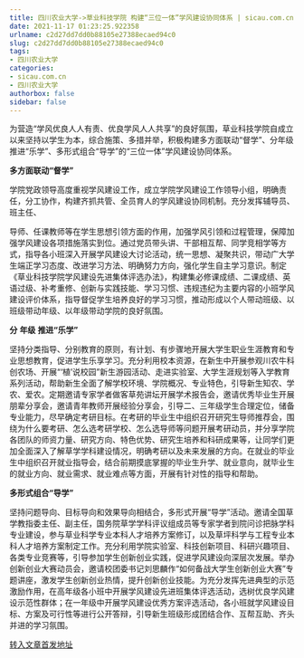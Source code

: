 ```yaml
---
title: 四川农业大学->草业科技学院 构建“三位一体”学风建设协同体系 | sicau.com.cn
date: 2021-11-17 01:23:25.922358
urlname: c2d27dd7dd0b88105e27388ecaed94c0
slug: c2d27dd7dd0b88105e27388ecaed94c0
tags: 
- 四川农业大学
categories:
- sicau.com.cn
- 四川农业大学
authorbox: false
sidebar: false
---
```

为营造“学风优良人人有责、优良学风人人共享”的良好氛围，草业科技学院自成立以来坚持以学生为本，综合施策、多措并举，积极构建多方面联动“督学”、分年级推进“乐学”、多形式组合“导学”的“三位一体”学风建设协同体系。  

**多方面联动“督学”**

学院党政领导高度重视学风建设工作，成立学院学风建设工作领导小组，明确责任，分工协作，构建齐抓共管、全员育人的学风建设协同机制。充分发挥辅导员、班主任、
<!--more-->
导师、任课教师等在学生思想引领方面的作用，加强学风引领和过程管理，保障加强学风建设各项措施落实到位。通过党员带头讲、干部相互帮、同学竞相学等方式，指导各小班深入开展学风建设大讨论活动，统一思想、凝聚共识，带动广大学生端正学习态度、改进学习方法、明确努力方向，强化学生自主学习意识。制定《草业科技学院学风建设先进集体评选办法》，构建集必修课成绩、二课成绩、英语过级、补考重修、创新与实践技能、学习习惯、违规违纪为主要内容的小班学风建设评价体系，指导督促学生培养良好的学习习惯，推动形成以个人带动班级、以班级带动年级、以年级带动学院的良好氛围。

**分** **年级** **推进“乐学”**

坚持分类指导、分别教育的原则，有计划、有步骤地开展大学生职业生涯教育和专业思想教育，促进学生乐享学习。充分利用校本资源，在新生中开展参观川农牛科创农场、开展“‘植’说校园”新生游园活动、走进实验室、大学生涯规划等入学教育系列活动，帮助新生全面了解学校环境、学院概况、专业特色，引导新生知农、学农、爱农。定期邀请专家学者做客草苑讲坛开展学术报告会，邀请优秀毕业生开展朋辈分享会，邀请青年教师开展经验分享会，引导二、三年级学生合理定位，储备专业能力，尽早确定考研目标。在考研的毕业生中组织召开研究生导师推荐会，围绕为什么要考研、怎么选考研学校、怎么选导师等问题开展考研动员，并分享学院各团队的师资力量、研究方向、特色优势、研究生培养和科研成果等，让同学们更加全面深入了解草学学科建设情况，明确考研以及未来发展的方向。在就业的毕业生中组织召开就业指导会，结合前期摸底掌握的毕业生升学、就业意向，就毕业生的就业方向、就业需求、就业难点等方面，开展有针对性的指导和帮助。

**多形式组合“导学”**

坚持问题导向、目标导向和效果导向相结合，多形式开展“导学”活动。邀请全国草学教指委主任、副主任，国务院草学学科评议组成员等专家学者到院问诊把脉学科专业建设，参与草业科学专业本科人才培养方案修订，以及草坪科学与工程专业本科人才培养方案制定工作。充分利用学院实验室、科技创新项目、科研兴趣项目、各类专业竞赛等，引导参加学生创新创业实践，促进学风建设向深层次发展。举办创新创业大赛动员会，邀请校团委书记刘思麟作“如何备战大学生创新创业大赛”专题讲座，激发学生创新创业热情，提升创新创业技能。为充分发挥先进典型的示范激励作用，在高年级各小班中开展学风建设先进班集体评选活动，选树优良学风建设示范性群体；在一年级中开展学风建设优秀方案评选活动，各小班就学风建设目标、方案及可行性等进行公开答辩，引导新生班级形成团结合作、互帮互助、齐头并进的学习氛围。



[转入文章首发地址](https://news.sicau.edu.cn/info/1078/65481.htm)
